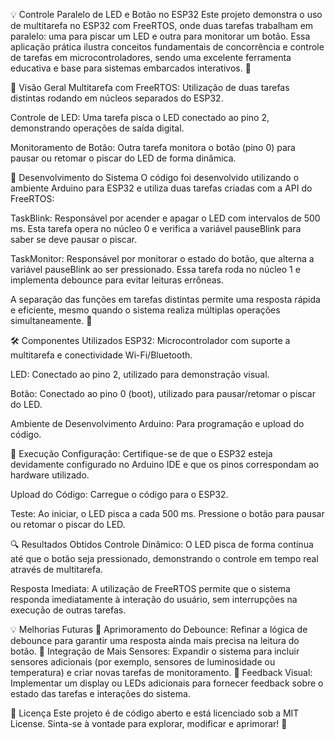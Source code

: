 💡 Controle Paralelo de LED e Botão no ESP32
Este projeto demonstra o uso de multitarefa no ESP32 com FreeRTOS, onde duas tarefas trabalham em paralelo: uma para piscar um LED e outra para monitorar um botão. Essa aplicação prática ilustra conceitos fundamentais de concorrência e controle de tarefas em microcontroladores, sendo uma excelente ferramenta educativa e base para sistemas embarcados interativos. 🚀

📌 Visão Geral
Multitarefa com FreeRTOS: Utilização de duas tarefas distintas rodando em núcleos separados do ESP32.

Controle de LED: Uma tarefa pisca o LED conectado ao pino 2, demonstrando operações de saída digital.

Monitoramento de Botão: Outra tarefa monitora o botão (pino 0) para pausar ou retomar o piscar do LED de forma dinâmica.

🔬 Desenvolvimento do Sistema
O código foi desenvolvido utilizando o ambiente Arduino para ESP32 e utiliza duas tarefas criadas com a API do FreeRTOS:

TaskBlink: Responsável por acender e apagar o LED com intervalos de 500 ms. Esta tarefa opera no núcleo 0 e verifica a variável pauseBlink para saber se deve pausar o piscar.

TaskMonitor: Responsável por monitorar o estado do botão, que alterna a variável pauseBlink ao ser pressionado. Essa tarefa roda no núcleo 1 e implementa debounce para evitar leituras errôneas.

A separação das funções em tarefas distintas permite uma resposta rápida e eficiente, mesmo quando o sistema realiza múltiplas operações simultaneamente. 🎯

🛠️ Componentes Utilizados
ESP32: Microcontrolador com suporte a multitarefa e conectividade Wi-Fi/Bluetooth.

LED: Conectado ao pino 2, utilizado para demonstração visual.

Botão: Conectado ao pino 0 (boot), utilizado para pausar/retomar o piscar do LED.

Ambiente de Desenvolvimento Arduino: Para programação e upload do código.

🚀 Execução
Configuração: Certifique-se de que o ESP32 esteja devidamente configurado no Arduino IDE e que os pinos correspondam ao hardware utilizado.

Upload do Código: Carregue o código para o ESP32.

Teste: Ao iniciar, o LED pisca a cada 500 ms. Pressione o botão para pausar ou retomar o piscar do LED.

🔍 Resultados Obtidos
Controle Dinâmico: O LED pisca de forma contínua até que o botão seja pressionado, demonstrando o controle em tempo real através de multitarefa.

Resposta Imediata: A utilização de FreeRTOS permite que o sistema responda imediatamente à interação do usuário, sem interrupções na execução de outras tarefas.

💡 Melhorias Futuras
🔹 Aprimoramento do Debounce: Refinar a lógica de debounce para garantir uma resposta ainda mais precisa na leitura do botão.
🔹 Integração de Mais Sensores: Expandir o sistema para incluir sensores adicionais (por exemplo, sensores de luminosidade ou temperatura) e criar novas tarefas de monitoramento.
🔹 Feedback Visual: Implementar um display ou LEDs adicionais para fornecer feedback sobre o estado das tarefas e interações do sistema.

📜 Licença
Este projeto é de código aberto e está licenciado sob a MIT License. Sinta-se à vontade para explorar, modificar e aprimorar! 🎉

